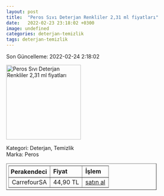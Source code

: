 ```yaml
---
layout: post
title:  "Peros Sıvı Deterjan Renkliler 2,31 ml fiyatları"
date:   2022-02-23 23:18:02 +0300
image: undefined
categories: deterjan-temizlik
tags: deterjan-temizlik
---
```


Son Güncelleme: 2022-02-24 2:18:02

<img src="undefined" width="200" alt="Peros Sıvı Deterjan Renkliler 2,31 ml fiyatları" />

Kategori: Deterjan, Temizlik
<br />
Marka: Peros

<table border="1" style="padding: 5px;width:80%;">
  <tr>
    <td style="padding: 5px;"><strong>Perakendeci</strong></td>
    <td><strong>Fiyat</strong></td>
    <td><strong>İşlem</strong></td>
  </tr>
  <tr>
              <td>CarrefourSA</td>
              <td>44,90 TL</td>
              <td><a target="_blank" href="https://www.carrefoursa.com/peros-sivi-deterjan-renkliler-2-31-ml-p-30255203">satın al</a></td>
            </tr>
</table>
